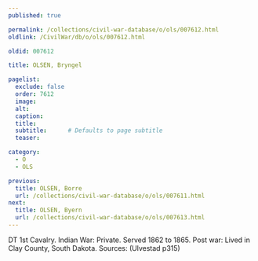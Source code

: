```yaml
---
published: true

permalink: /collections/civil-war-database/o/ols/007612.html
oldlink: /CivilWar/db/o/ols/007612.html

oldid: 007612

title: OLSEN, Bryngel

pagelist:
  exclude: false
  order: 7612
  image: 
  alt:
  caption:
  title:
  subtitle:      # Defaults to page subtitle
  teaser:

category: 
  - O 
  - OLS

previous:
  title: OLSEN, Borre
  url: /collections/civil-war-database/o/ols/007611.html  
next:
  title: OLSEN, Byern
  url: /collections/civil-war-database/o/ols/007613.html   
---
```

DT 1st Cavalry. Indian War: Private. Served 1862 to 1865. Post war: Lived in Clay County, South Dakota. Sources: (Ulvestad p315)